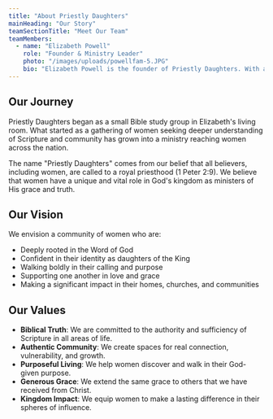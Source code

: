 ```yaml
---
title: "About Priestly Daughters"
mainHeading: "Our Story"
teamSectionTitle: "Meet Our Team"
teamMembers:
  - name: "Elizabeth Powell"
    role: "Founder & Ministry Leader"
    photo: "/images/uploads/powellfam-5.JPG"
    bio: "Elizabeth Powell is the founder of Priestly Daughters. With a heart for women's ministry and a background in theology, Elizabeth is passionate about helping women discover their identity in Christ and purpose in the Kingdom."
---
```


## Our Journey

Priestly Daughters began as a small Bible study group in Elizabeth's living room. What started as a gathering of women seeking deeper understanding of Scripture and community has grown into a ministry reaching women across the nation.

The name "Priestly Daughters" comes from our belief that all believers, including women, are called to a royal priesthood (1 Peter 2:9). We believe that women have a unique and vital role in God's kingdom as ministers of His grace and truth.

## Our Vision

We envision a community of women who are:

- Deeply rooted in the Word of God
- Confident in their identity as daughters of the King
- Walking boldly in their calling and purpose
- Supporting one another in love and grace
- Making a significant impact in their homes, churches, and communities

## Our Values

- **Biblical Truth**: We are committed to the authority and sufficiency of Scripture in all areas of life.
- **Authentic Community**: We create spaces for real connection, vulnerability, and growth.
- **Purposeful Living**: We help women discover and walk in their God-given purpose.
- **Generous Grace**: We extend the same grace to others that we have received from Christ.
- **Kingdom Impact**: We equip women to make a lasting difference in their spheres of influence.